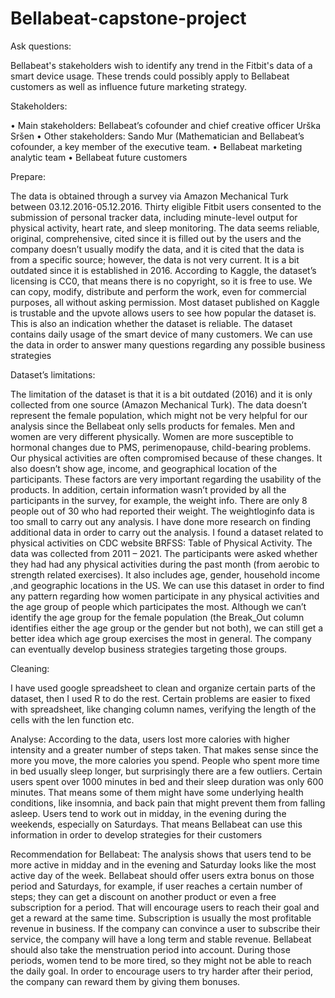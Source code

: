 # Bellabeat-capstone-project

Ask questions:

Bellabeat's stakeholders wish to identify any trend in the Fitbit's data of a smart device usage. These trends could possibly apply to Bellabeat customers as well as influence future marketing strategy. 

Stakeholders:

•	Main stakeholders: Bellabeat’s cofounder and chief creative officer Urška Sršen 
•	Other stakeholders: Sando Mur (Mathematician and Bellabeat’s cofounder, a key member of the executive team.
•	Bellabeat marketing analytic team
•	Bellabeat future customers

Prepare: 

The data is obtained through a survey via Amazon Mechanical Turk between 03.12.2016-05.12.2016. Thirty eligible Fitbit users consented to the submission of personal tracker data, including minute-level output for physical activity, heart rate, and sleep monitoring. The data seems reliable, original, comprehensive, cited since it is filled out by the users and the company doesn’t usually modify the data, and it is cited that the data is from a specific source; however, the data is not very current. It is a bit outdated since it is established in 2016. 
According to Kaggle, the dataset’s licensing is CC0, that means there is no copyright, so it is free to use. We can copy, modify, distribute and perform the work, even for commercial purposes, all without asking permission. 
Most dataset published on Kaggle is trustable and the upvote allows users to see how popular the dataset is. This is also an indication whether the dataset is reliable.
The dataset contains daily usage of the smart device of many customers. We can use the data in order to answer many questions regarding any possible business strategies

Dataset’s limitations: 

The limitation of the dataset is that it is a bit outdated (2016) and it is only collected from one source (Amazon Mechanical Turk). The data doesn’t represent the female population, which might not be very helpful for our analysis since the Bellabeat only sells products for females. Men and women are very different physically. Women are more susceptible to hormonal changes due to PMS, perimenopause, child-bearing problems. Our physical activities are often compromised because of these changes. It also doesn’t show age, income, and geographical location of the participants. These factors are very important regarding the usability of the products. In addition, certain information wasn’t provided by all the participants in the survey, for example, the weight info. There are only 8 people out of 30 who had reported their weight. The weightloginfo data is too small to carry out any analysis. 
I have done more research on finding additional data in order to carry out the analysis. I found a dataset related to physical activities on CDC website BRFSS: Table of Physical Activity. The data was collected from 2011 – 2021.  The participants were asked whether they had had any physical activities during the past month (from aerobic to strength related exercises).  It also includes age, gender, household income ,and geographic locations in the US. We can use this dataset in order to find any pattern regarding how women participate in any physical activities and the age group of people which participates the most. Although we can’t identify the age group for the female population (the Break_Out column identifies either the age group or the gender but not both), we can still get a better idea which age group exercises the most in general. The company can eventually develop business strategies targeting those groups. 

Cleaning:

I have used google spreadsheet to clean and organize certain parts of the dataset, then I used R to do the rest. Certain problems are easier to fixed with spreadsheet, like changing column names, verifying the length of the cells with the len function etc. 


Analyse:
According to the data, users lost more calories with higher intensity and a greater number of steps taken. That makes sense since the more you move, the more calories you spend. 
People who spent more time in bed usually sleep longer, but surprisingly there are a few outliers. Certain users spent over 1000 minutes in bed and their sleep duration was only 600 minutes. That means some of them might have some underlying health conditions, like insomnia, and back pain that might prevent them from falling asleep. 
Users tend to work out in midday, in the evening during the weekends, especially on Saturdays. That means Bellabeat can use this information in order to develop strategies for their customers

Recommendation for Bellabeat:
The analysis shows that users tend to be more active in midday and in the evening and Saturday looks like the most active day of the week. Bellabeat should offer users extra bonus on those period and Saturdays, for example, if user reaches a certain number of steps; they can get a discount on another product or even a free subscription for a period. That will encourage users to reach their goal and get a reward at the same time. Subscription is usually the most profitable revenue in business. If the company can convince a user to subscribe their service, the company will have a long term and stable revenue. 
Bellabeat should also take the menstruation period into account. During those periods, women tend to be more tired, so they might not be able to reach the daily goal. In order to encourage users to try harder after their period, the company can reward them by giving them bonuses. 

